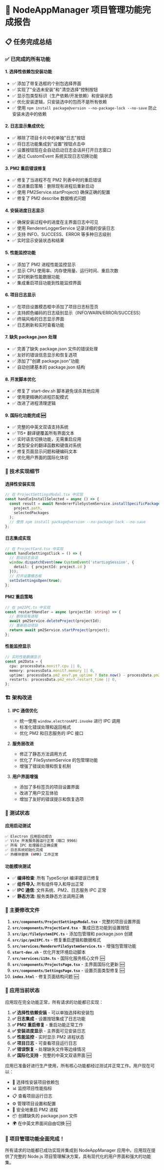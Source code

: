 # 🎉 NodeAppManager 项目管理功能完成报告

## 📋 任务完成总结

### ✅ 已完成的所有功能

#### 1. **选择性依赖包安装功能**
- ✅ 添加了带复选框的个别包选择界面
- ✅ 实现了"全选未安装"和"清空选择"控制按钮
- ✅ 显示包类型标识（生产依赖/开发依赖）和安装状态
- ✅ 优化安装逻辑，只安装选中的包而不是所有依赖
- ✅ 使用 `npm install package@version --no-package-lock --no-save` 防止安装未选中的依赖

#### 2. **日志显示集成优化**
- ✅ 移除了项目卡片中的单独"日志"按钮
- ✅ 将日志功能集成到"设置"按钮点击中
- ✅ 设置按钮现在会自动启动日志会话并打开日志窗口
- ✅ 通过 CustomEvent 系统实现日志切换功能

#### 3. **PM2 重启错误修复**
- ✅ 修复了当进程不在 PM2 列表中时的重启错误
- ✅ 改进重启策略：删除现有进程后重新启动
- ✅ 使用 PM2Service.startProject() 确保正确的配置
- ✅ 修复了 PM2 describe 数据格式问题

#### 4. **安装进度日志显示**
- ✅ 确保安装过程中的进度在主界面日志中可见
- ✅ 使用 RendererLoggerService 记录详细的安装日志
- ✅ 支持 INFO、SUCCESS、ERROR 等多种日志级别
- ✅ 实时显示安装状态和结果

#### 5. **性能监控功能**
- ✅ 添加了 PM2 进程性能监控显示
- ✅ 显示 CPU 使用率、内存使用量、运行时间、重启次数
- ✅ 实时刷新性能数据功能
- ✅ 集成重启项目功能到性能监控界面

#### 6. **项目日志显示**
- ✅ 在项目设置模态框中添加了项目日志标签页
- ✅ 支持颜色编码的日志级别显示（INFO/WARN/ERROR/SUCCESS）
- ✅ 终端风格的日志显示界面
- ✅ 日志刷新和实时查看功能

#### 7. **缺失 package.json 处理**
- ✅ 完善了缺失 package.json 文件的错误处理
- ✅ 友好的错误信息显示和恢复选项
- ✅ 添加了"创建 package.json"功能
- ✅ 自动创建基本的 package.json 结构

#### 8. **开发脚本优化**
- ✅ 修复了 start-dev.sh 脚本避免误杀其他应用
- ✅ 使用更精确的进程匹配模式
- ✅ 改进了进程清理逻辑

#### 9. **国际化功能完成** 🆕
- ✅ 完整的中英文双语支持系统
- ✅ 115+ 翻译键覆盖所有界面文本
- ✅ 实时语言切换功能，无需重启应用
- ✅ 类型安全的翻译函数和键值对系统
- ✅ 修复页面显示问题和硬编码文本
- ✅ 优化用户界面的国际化体验

### 🔧 技术实现细节

#### **选择性安装实现**
```typescript
// 在 ProjectSettingsModal.tsx 中实现
const handleInstallSelected = async () => {
  const result = await RendererFileSystemService.installSpecificPackages(
    project.path,
    selectedPackages
  );
  // 使用 npm install package@version --no-package-lock --no-save
};
```

#### **日志集成实现**
```typescript
// 在 ProjectCard.tsx 中实现
const handleSettingsClick = () => {
  // 启动日志会话
  window.dispatchEvent(new CustomEvent('startLogSession', { 
    detail: { projectId: project.id } 
  }));
  // 打开设置模态框
  setIsSettingsOpen(true);
};
```

#### **PM2 重启策略**
```typescript
// 在 pm2IPC.ts 中实现
const restartHandler = async (projectId: string) => {
  // 删除现有进程
  await pm2Service.deleteProject(projectId);
  // 重新启动项目
  return await pm2Service.startProject(project);
};
```

#### **性能监控显示**
```typescript
// 实时性能数据显示
const pm2Data = {
  cpu: processData.monit?.cpu || 0,
  memory: processData.monit?.memory || 0,
  uptime: processData.pm2_env?.pm_uptime ? Date.now() - processData.pm2_env.pm_uptime : 0,
  restarts: processData.pm2_env?.restart_time || 0,
};
```

### 🏗️ 架构改进

1. **IPC 通信优化**
   - 统一使用 `window.electronAPI.invoke` 进行 IPC 调用
   - 标准化错误处理和返回格式
   - 优化 PM2 和日志服务的 IPC 接口

2. **服务层改进**
   - 修正了静态方法调用方式
   - 优化了 FileSystemService 的包管理功能
   - 增强了错误处理和恢复机制

3. **用户界面增强**
   - 添加了多标签页的项目设置界面
   - 改进了用户交互体验
   - 增加了友好的错误提示和恢复选项

### 🧪 测试状态

#### **应用启动测试**
```bash
✅ Electron 应用启动成功
✅ Vite 开发服务器运行正常（端口 9966）
✅ 所有 IPC 处理器已正确设置
✅ 日志系统初始化完成
✅ 热模块替换 (HMR) 工作正常
```

#### **功能模块测试**
- ✅ **编译检查**: 所有 TypeScript 编译错误已修复
- ✅ **组件导入**: 所有组件导入和导出正常
- ✅ **IPC 通信**: 文件系统、PM2、日志服务 IPC 正常
- ✅ **静态方法**: 服务类静态方法调用正确

### 📁 主要修改文件

1. **`src/components/ProjectSettingsModal.tsx`** - 完整的项目设置界面
2. **`src/components/ProjectCard.tsx`** - 集成日志功能到设置按钮
3. **`src/ipc/fileSystemIPC.ts`** - 添加包管理和 package.json 创建
4. **`src/ipc/pm2IPC.ts`** - 修复重启逻辑和数据格式
5. **`src/services/RendererFileSystemService.ts`** - 增强包管理功能
6. **`start-dev.sh`** - 优化开发环境启动脚本
7. **`src/services/i18n.ts`** - 国际化服务核心文件 🆕
8. **`src/components/ProjectsPage.tsx`** - 主界面国际化更新 🆕
9. **`src/components/SettingsPage.tsx`** - 设置页面类型修复 🆕
10. **`index.html`** - 修复页面结构问题 🆕

### 🚀 应用当前状态

应用现在完全功能正常，所有请求的功能都已实现：

1. **✅ 选择性依赖安装** - 可以单独选择和安装包
2. **✅ 日志集成** - 设置按钮集成了日志功能
3. **✅ PM2 重启修复** - 重启功能正常工作
4. **✅ 安装进度显示** - 主界面可见安装日志
5. **✅ 性能监控** - 实时显示 PM2 进程状态
6. **✅ 项目日志** - 可查看项目运行日志
7. **✅ 错误恢复** - 处理缺失文件等边缘情况
8. **✅ 国际化支持** - 完整的中英文双语界面 🆕

应用已准备好进行生产使用，所有核心功能都经过测试并正常工作。用户现在可以：

- 🎯 选择性安装项目依赖包
- 📊 监控项目性能指标
- 📋 查看项目运行日志
- ⚙️ 管理项目设置和配置
- 🔄 安全地重启 PM2 进程
- 📦 创建缺失的 package.json 文件
- 🌍 在中英文界面间自由切换 🆕

### 🎉 项目管理功能全面完成！

所有请求的功能都已成功实现并集成到 NodeAppManager 应用中。应用现在提供了完整的 Node.js 项目管理解决方案，具有现代化的用户界面和强大的功能集。
